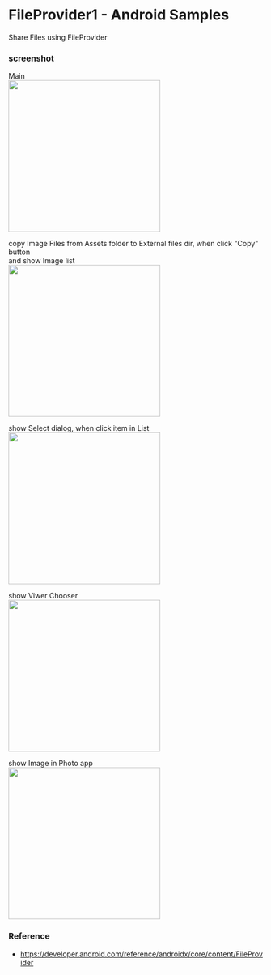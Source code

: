 FileProvider1 - Android Samples
===============

Share Files using  FileProvider <br/>

### screenshot <br/>
Main <br/>
<image src="https://github.com/ohwada/Android_Samples/blob/master/FileProvider1/screenshot/file_provider1_main.png" width="300" /><br/>

copy Image Files from Assets folder to External files dir, when click "Copy" button <br/>
and show Image list <br/>
<image src="https://raw.githubusercontent.com/ohwada/Android_Samples/master/FileProvider1/screenshot/file_provider1_list.png" width="300" /><br/>

show Select dialog, when click item in List  <br/>
<image src="https://raw.githubusercontent.com/ohwada/Android_Samples/master/FileProvider1/screenshot/file_provider1_select_dialog.png" width="300" /><br/>

show Viwer Chooser <br/>
<image src="https://raw.githubusercontent.com/ohwada/Android_Samples/master/FileProvider1/screenshot/file_provider1_viewer_chooser.png" width="300" /><br/>

show Image in Photo app <br/>
<image src="https://raw.githubusercontent.com/ohwada/Android_Samples/master/FileProvider1/screenshot/file_provider1_photo_app.png" width="300" /><br/>

### Reference <br/>
- https://developer.android.com/reference/androidx/core/content/FileProvider

